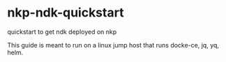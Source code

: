 # nkp-ndk-quickstart
quickstart to get ndk deployed on nkp

This guide is meant to run on a linux jump host that runs docke-ce, jq, yq, helm.

